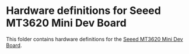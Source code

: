 # Hardware definitions for Seeed MT3620 Mini Dev Board

This folder contains hardware definitions for the [Seeed MT3620 Mini Dev Board](https://www.seeedstudio.com/MT3620-Mini-Dev-Board-p-2919.html).
